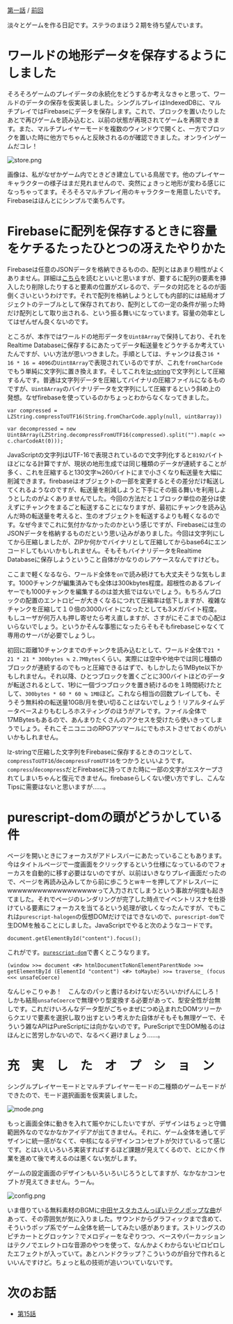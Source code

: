 <!-- {
  "id": "910354220d14d597b876",
  "created_at": "2016-12-27T18:02:15+09:00",
  "tags": [
    {
      "name": "JavaScript",
      "versions": []
    },
    {
      "name": "purescript",
      "versions": []
    },
    {
      "name": "Firebase",
      "versions": []
    }
  ],
  "title": "モナドのまほう　第14話『冒涜的Firebase活用法』"
} -->
[第一話](http://qiita.com/hiruberuto/items/5321d8cebce7b87851f6) / [前回](http://qiita.com/hiruberuto/items/c9701d80db46b7850f58)

淡々とゲームを作る日記です。ステラのまほう２期を待ち望んでいます。

# ワールドの地形データを保存するようにしました

そろそろゲームのプレイデータの永続化をどうするか考えなきゃと思って、ワールドのデータの保存を仮実装しました。シングルプレイはIndexedDBに、マルチプレイではFirebaseにデータを保存します。これで、ブロックを置いたりしたあとで再びゲームを読み込むと、以前の状態が再現されてゲームを再開できます。また、マルチプレイヤーモードを複数のウィンドウで開くと、一方でブロックを置いた時に他方でちゃんと反映されるのが確認できました。オンラインゲームだコレ！

![store.png](https://qiita-image-store.s3.amazonaws.com/0/64695/e9b2a088-ae7a-244e-a51b-84861b2125c4.png)

画像は、私がなぜかゲーム内でときどき建立している鳥居です。他のプレイヤーキャラクターの様子はまだ見れませんので、突然にょきっと地形が変わる感じになっちゃってます。そろそろマルチプレイ用のキャラクターを用意したいです。Firebaseはほんとにシンプルで楽ちんです。





# Firebaseに配列を保存するときに容量をケチるたったひとつの冴えたやりかた

Firebaseは任意のJSONデータを格納できるものの、配列とはあまり相性がよくありません。詳細は[こちら](https://firebase.googleblog.com/2014/04/best-practices-arrays-in-firebase.html)を読むといいと思いますが、要するに配列の要素を挿入したり削除したりすると要素の位置がズレるので、データの対応をとるのが面倒くさいというわけです。それで配列を格納しようとしても内部的には結局オブジェクトのテーブルとして保存されており、配列としての一定の条件が揃った時だけ配列として取り出される、という振る舞いになっています。容量の効率としてはぜんぜん良くないのです。

ところが、本作ではワールドの地形データを`Uint8Array`で保持しており、それをRealtime Databaseに保存するにあたってデータ転送量をどうケチるか考えていたんですが、いい方法が思いつきました。手順としては、チャンクは長さ`16 * 16 * 16 = 4096`の`Uint8Array`で表現されているのですが、これを`fromCharCode`でもう単純に文字列に置き換えます。そしてこれを[lz-string](http://pieroxy.net/blog/pages/lz-string/index.html)で文字列として圧縮するんです。普通は文字列データを圧縮してバイナリの圧縮ファイルになるものですが、`Uint8Array`のバイナリデータを文字列にして圧縮するという斜め上の発想。なぜfirebaseを使っているのかちょっとわからなくなってきました。

```js:Uint8ArrayのFirebase向け圧縮と展開
var compressed = LZString.compressToUTF16(String.fromCharCode.apply(null, uint8array))

var decompressed = new Uint8Array(LZString.decompressFromUTF16(compressed).split("").map(c => c.charCodeAt(0)));
```

JavaScriptの文字列はUTF-16で表現されているので文字列化すると`8192`バイトほどになる計算ですが、現状の地形生成では同じ種類のデータが連続することが多く、これを圧縮すると130文字≒260バイトにまで小さくなり転送量を大幅に削減できます。firebaseはオブジェクトの一部を変更するとその差分だけ転送してくれるようなのですが、転送量を削減しようと下手にその振る舞いを利用しようとしたのがよくありませんでした。今回の方法だと１ブロック単位の差分は使えずにチャンクをまるごと転送することになりますが、最初にチャンクを読み込んだ時の転送量を考えると、生のオブジェクトを転送するよりも軽くなるのです。なぜ今までこれに気付かなかったのかという感じですが、Firebaseには生のJSONデータを格納するものだという思い込みがありました。今回は文字列にしてから圧縮しましたが、ZIPか何かでバイナリとして圧縮してからbase64にエンコードしてもいいかもしれません。そもそもバイナリデータをRealtime Databaseに保存しようということ自体がかなりのレアケースなんですけども。

ここまで軽くなるなら、ワールド全体を`on`で読み続けても大丈夫そうな気もします。1000チャンクが編集済みでも全体は300kbytes程度。超根性のあるプレイヤーでも1000チャンクを編集するのは並大抵ではないでしょう。もちろんブロックの配置のエントロピーが大きくなるにつれて圧縮率は低下しますが、複雑なチャンクを圧縮して１０倍の3000バイトになったとしても3メガバイト程度。もしユーザが何万人も押し寄せたら考え直しますが、さすがにそこまでの心配はいらないでしょう。というかそんな事態になったらそもそもfirebaseじゃなくて専用のサーバが必要でしょうし。

初回に距離10チャンクまでのチャンクを読み込むとして、ワールド全体で`21 * 21 * 21 * 300bytes ≒ 2.7MBytes`くらい。実際には空中や地中では同じ種類のブロックが連続するのでもっと圧縮できるはずで、もしかしたら1MByte以下かもしれません。それ以降、ひとつブロックを置くごとに300バイトほどのデータが転送されるとして、1秒に一個づつブロックを置き続けるのを１時間続けたとして、`300bytes * 60 * 60 ≒ 1MB`ほど。これなら相当の回数プレイしても、そうそう無料枠の転送量10GB/月を使い切ることはないでしょう！リアルタイムデータベースよりもむしろホスティングのほうがアレです。ファイル全体で17MBytesもあるので、あんまりたくさんのアクセスを受けたら使いきってしまうでしょう。それこそニコニコのRPGアツマールにでもホストさせておくのがいいかもしれません。

lz-stringで圧縮した文字列をFirebaseに保存するときのコツとして、`compressToUTF16`/`decompressFromUTF16`をつかうといいようです。`compress`/`decompress`だとFirebaseに持ってきた時に一部の文字がエスケープされてしまいちゃんと復元できません。firebaseらしくない使い方ですし、こんなTipsに需要はないと思いますが……。



# purescript-domの頭がどうかしている件

ページを開いときにフォーカスがアドレスバーにあたっていることもあります。今はタイトルページで一度画面をクリックするという仕様になっているのでフォーカスを自動的に移す必要はないのですが、以前はいきなりプレイ画面だったので、ページを再読み込みしてから前に歩こうとwキーを押してアドレスバーにwwwwwwwwwwwwwwwwwwって入力されてしまうという事故が何度も起きてました。それでページのレンダリングが完了した時点でイベントリスナを仕掛けている要素にフォーカスを当てるという処理が欲しくなったんですが、でもこれは`purescript-halogen`の仮想DOMだけではできないので、`purescript-dom`で生DOMを触ることにしました。JavaScriptでやると次のようなコードです。

```js:JavaScript
document.getElementById("content").focus();
```

これがです。[`purescript-dom`](https://github.com/purescript-contrib/purescript-dom)で書くとこうなります。


```haskell:PureScript
(window >>= document <#> htmlDocumentToNonElementParentNode >>= getElementById (ElementId "content") <#> toMaybe) >>= traverse_ (focus <<< unsafeCoerce)
```

なんじゃこりゃあ！　こんなのパッと書けるわけないだろいいかげんにしろ！　しかも結局`unsafeCoerce`で無理やり型変換する必要があって、型安全性が台無しです。これだけいろんなデータ型がごちゃまぜにつめ込まれたDOMツリーからクエリで要素を選択し取り出すという考えかた自体がそもそも無理ゲーで、そういう雑なAPIはPureScriptには向かないのです。PureScriptで生DOM触るのはほんとに苦労しかないので、なるべく避けましょう……。





# 充　実　し　た　オ　プ　シ　ョ　ン

シングルプレイヤーモードとマルチプレイヤーモードの二種類のゲームモードができたので、モード選択画面を仮実装しました。

![mode.png](https://qiita-image-store.s3.amazonaws.com/0/64695/8376e4b4-e788-c9c0-2438-4ccf863a7369.png)

もっと画面全体に動きを入れて賑やかにしたいですが、デザインはちょっと守備範囲外なのでなかなかアイデアが出てきません。それに、ゲーム全体を通してデザインに統一感がなくて、中核になるデザインコンセプトが欠けているって感じです。とはいえいろいろ実装すればするほど課題が見えてくるので、とにかく作業を進めて後で考えるのは悪くない気がします。

ゲームの設定画面のデザインもいろいろいじろうとしてますが、なかなかコンセプトが見えてきません。うーん。

![config.png](https://qiita-image-store.s3.amazonaws.com/0/64695/ab7a7e08-1b2c-32d3-bb21-314889ab1452.png)

いま借りている無料素材のBGMに[中田ヤスタカさんっぽいテクノポップな曲](http://dova-s.jp/bgm/play2142.html)があって、その雰囲気が気に入りました。サウンドからグラフィックまで含めて、そういうポップ系でゲーム全体を統一してみたい感があります。ストリングスのピチカートとグロッケン？でメロディーをなぞりつつ、ベースやパーカッションはテクノでエレクトロな音源のやつを使って、なんかよくわからないピロピロしたエフェクトが入っていて。あとハンドクラップ？こういうのが自分で作れるといいんですけど。ちょっと私の技術が追いついていないです。



# 次のお話

* [第15話](http://qiita.com/hiruberuto/items/6b4353009059836569d1)


